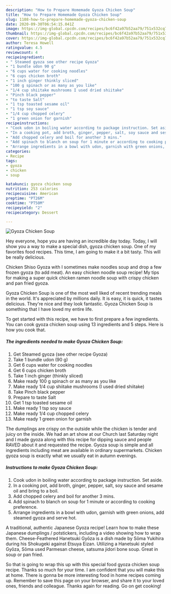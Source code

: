 ```yaml
---
description: "How to Prepare Homemade Gyoza Chicken Soup"
title: "How to Prepare Homemade Gyoza Chicken Soup"
slug: 1108-how-to-prepare-homemade-gyoza-chicken-soup
date: 2020-09-30T06:54:15.041Z
image: https://img-global.cpcdn.com/recipes/bc6f42a97b52aa79/751x532cq70/gyoza-chicken-soup-recipe-main-photo.jpg
thumbnail: https://img-global.cpcdn.com/recipes/bc6f42a97b52aa79/751x532cq70/gyoza-chicken-soup-recipe-main-photo.jpg
cover: https://img-global.cpcdn.com/recipes/bc6f42a97b52aa79/751x532cq70/gyoza-chicken-soup-recipe-main-photo.jpg
author: Teresa Howell
ratingvalue: 4.5
reviewcount: 4
recipeingredient:
- " Steamed gyoza see other recipe Gyoza"
- "1 bundle udon 90 g"
- "6 cups water for cooking noodles"
- "6 cups chicken broth"
- "1 inch ginger thinkly sliced"
- "100 g spinach or as many as you like"
- "1/4 cup shiitake mushrooms I used dried shiitake"
- "Pinch black pepper"
- "to taste Salt"
- "1 tsp toasted sesame oil"
- "1 tsp soy sauce"
- "1/4 cup chopped celery"
- "1 green onion for garnish"
recipeinstructions:
- "Cook udon in boiling water according to package instruction. Set aside."
- "In a cooking pot, add broth, ginger, pepper, salt, soy sauce and sesame oil and bring to a boil."
- "Add chopped celery and boil for another 3 mins."
- "Add spinach to blanch on soup for 1 minute or according to cooking preference."
- "Arrange ingredients in a bowl with udon, garnish with green onions, add steamed gyoza and serve hot."
categories:
- Recipe
tags:
- gyoza
- chicken
- soup

katakunci: gyoza chicken soup 
nutrition: 253 calories
recipecuisine: American
preptime: "PT26M"
cooktime: "PT50M"
recipeyield: "2"
recipecategory: Dessert

---
```



![Gyoza Chicken Soup](https://img-global.cpcdn.com/recipes/bc6f42a97b52aa79/751x532cq70/gyoza-chicken-soup-recipe-main-photo.jpg)

Hey everyone, hope you are having an incredible day today. Today, I will show you a way to make a special dish, gyoza chicken soup. One of my favorites food recipes. This time, I am going to make it a bit tasty. This will be really delicious.

Chicken Shiso Gyoza with I sometimes make noodles soup and drop a few frozen gyoza (to add meat). An easy chicken noodle soup recipe! My tips for making a super quick chicken ramen noodle soup with crispy chicken and pan fried gyoza.

Gyoza Chicken Soup is one of the most well liked of recent trending meals in the world. It's appreciated by millions daily. It is easy, it is quick, it tastes delicious. They're nice and they look fantastic. Gyoza Chicken Soup is something that I have loved my entire life.


To get started with this recipe, we have to first prepare a few ingredients. You can cook gyoza chicken soup using 13 ingredients and 5 steps. Here is how you cook that.

<!--inarticleads1-->

##### The ingredients needed to make Gyoza Chicken Soup:

1. Get  Steamed gyoza (see other recipe Gyoza)
1. Take 1 bundle udon (90 g)
1. Get 6 cups water for cooking noodles
1. Get 6 cups chicken broth
1. Take 1 inch ginger (thinkly sliced)
1. Make ready 100 g spinach or as many as you like
1. Make ready 1/4 cup shiitake mushrooms (I used dried shiitake)
1. Take Pinch black pepper
1. Prepare to taste Salt
1. Get 1 tsp toasted sesame oil
1. Make ready 1 tsp soy sauce
1. Make ready 1/4 cup chopped celery
1. Make ready 1 green onion for garnish


The dumplings are crispy on the outside while the chicken is tender and juicy on the inside. We had an art show at our Church last Saturday night and I made gyoza along with this recipe for dipping sauce and people RAVED about it and requested the recipe. Gyoza soup is simple and all ingredients including meat are available in ordinary supermarkets. Chicken gyoza soup is exactly what we usually eat in autumn evenings. 

<!--inarticleads2-->

##### Instructions to make Gyoza Chicken Soup:

1. Cook udon in boiling water according to package instruction. Set aside.
1. In a cooking pot, add broth, ginger, pepper, salt, soy sauce and sesame oil and bring to a boil.
1. Add chopped celery and boil for another 3 mins.
1. Add spinach to blanch on soup for 1 minute or according to cooking preference.
1. Arrange ingredients in a bowl with udon, garnish with green onions, add steamed gyoza and serve hot.


A traditional, authentic Japanese Gyoza recipe! Learn how to make these Japanese dumplings / potstickers, including a video showing how to wrap them. Cheese-Feathered Hanetsuki Gyōza is a dish made by Sōma Yukihira during his Shokugeki against Etsuya Eizan. Utilizing a Hanetsuki styled Gyōza, Sōma used Parmesan cheese, satsuma jidori bone soup. Great in soup or pan fried. 

So that is going to wrap this up with this special food gyoza chicken soup recipe. Thanks so much for your time. I am confident that you will make this at home. There is gonna be more interesting food in home recipes coming up. Remember to save this page on your browser, and share it to your loved ones, friends and colleague. Thanks again for reading. Go on get cooking!
